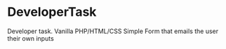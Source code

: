 # DeveloperTask
Developer task.
Vanilla PHP/HTML/CSS 
Simple Form that emails the user their own inputs
